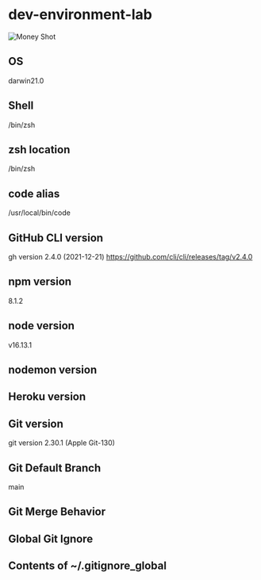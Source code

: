 # dev-environment-lab

![Money Shot](https://i.imgur.com/UV3vvaF.png)

## OS

darwin21.0

## Shell

/bin/zsh

## zsh location

/bin/zsh

## code alias

/usr/local/bin/code

## GitHub CLI version

gh version 2.4.0 (2021-12-21)
https://github.com/cli/cli/releases/tag/v2.4.0

## npm version

8.1.2

## node version

v16.13.1

## nodemon version


## Heroku version


## Git version

git version 2.30.1 (Apple Git-130)

## Git Default Branch

main

## Git Merge Behavior


## Global Git Ignore


## Contents of ~/.gitignore_global


